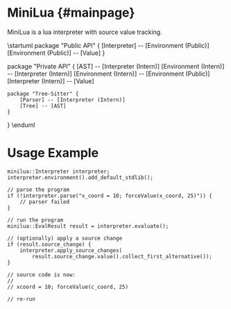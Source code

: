 # MiniLua {#mainpage}

MiniLua is a lua interpreter with source value tracking.

\startuml
package "Public API" {
    [Interpreter] -- [Environment (Public)]
    [Environment (Public)] -- [Value]
}

package "Private API" {
    [AST] -- [Interpreter (Intern)]
    [Environment (Intern)] -- [Interpreter (Intern)]
    [Environment (Intern)] -- [Environment (Public)]
    [Interpreter (Intern)] -- [Value]

    package "Tree-Sitter" {
        [Parser] -- [Interpreter (Intern)]
        [Tree] -- [AST]
    }
}
\enduml

# Usage Example

```{.cpp}
minilua::Interpreter interpreter;
interpreter.environment().add_default_stdlib();

// parse the program
if (!interpreter.parse("x_coord = 10; forceValue(x_coord, 25)")) {
    // parser failed
}

// run the program
minilua::EvalResult result = interpreter.evaluate();

// (optionally) apply a source change
if (result.source_change) {
    interpreter.apply_source_changes(
        result.source_change.value().collect_first_alternative());
}

// source code is now:
//
// xcoord = 10; forceValue(c_coord, 25)

// re-run
```
